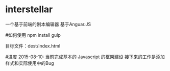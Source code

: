 # interstellar
一个基于前端的剧本编辑器
基于Anguar.JS

#如何使用
npm install
gulp

目标文件：dest/index.html

#进度
2015-08-10: 当前完成基本的 Javascript 的框架建设
接下来的工作是添加样式和实际使用中的Bug
